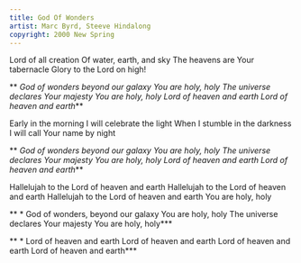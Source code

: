 ```yaml
---
title: God Of Wonders
artist: Marc Byrd, Steeve Hindalong
copyright: 2000 New Spring
---
```

Lord of all creation
Of water, earth, and sky
The heavens are Your tabernacle
Glory to the Lord on high!

 ** *God of wonders beyond our galaxy
  You are holy, holy
  The universe declares Your majesty
  You are holy, holy
  Lord of heaven and earth
  Lord of heaven and earth***

Early in the morning
I will celebrate the light
When I stumble in the darkness
I will call Your name by night

 ** *God of wonders beyond our galaxy
  You are holy, holy
  The universe declares Your majesty
  You are holy, holy
  Lord of heaven and earth
  Lord of heaven and earth***

Hallelujah to the Lord of heaven and earth
Hallelujah to the Lord of heaven and earth
Hallelujah to the Lord of heaven and earth
You are holy, holy

 ** * God of wonders, beyond our galaxy
   You are holy, holy
   The universe declares Your majesty
   You are holy, holy***

 ** * Lord of heaven and earth
   Lord of heaven and earth
   Lord of heaven and earth
   Lord of heaven and earth***